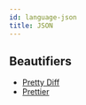 ```yaml
---
id: language-json
title: JSON
---
```

## Beautifiers
- [Pretty Diff](/docs/beautifier-pretty-diff.html)
- [Prettier](/docs/beautifier-prettier.html)